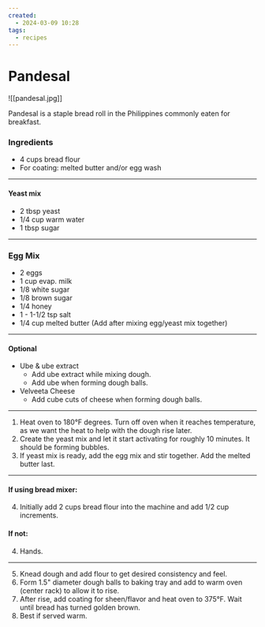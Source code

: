```yaml
---
created:
  - 2024-03-09 10:28
tags:
  - recipes
---
```

# Pandesal

![[pandesal.jpg]]

Pandesal is a staple bread roll in the Philippines commonly eaten for breakfast.

### Ingredients
- 4 cups bread flour
- For coating: melted butter and/or egg wash
---
#### Yeast mix
- 2 tbsp yeast
- 1/4 cup warm water
- 1 tbsp sugar
---
### Egg Mix
- 2 eggs
- 1 cup evap. milk
- 1/8 white sugar
- 1/8 brown sugar
- 1/4 honey
- 1 - 1-1/2 tsp salt
- 1/4 cup melted butter (Add after mixing egg/yeast mix together)
---
#### Optional
- Ube & ube extract
	- Add ube extract while mixing dough.
	- Add ube when forming dough balls.
- Velveeta Cheese
	- Add cube cuts of cheese when forming dough balls.
---

1. Heat oven to 180°F degrees.  Turn off oven when it reaches temperature, as we want the heat to help with the dough rise later.
2. Create the yeast mix and let it start activating for roughly 10 minutes.  It should be forming bubbles.
3. If yeast mix is ready, add the egg mix and stir together.  Add the melted butter last.
---
#### If using bread mixer:
4. Initially add 2 cups bread flour into the machine and add 1/2 cup increments.
#### If not:
4. Hands.
---
5. Knead dough and add flour to get desired consistency and feel.
6. Form 1.5" diameter dough balls to baking tray and add to warm oven (center rack) to allow it to rise.
7. After rise, add coating for sheen/flavor and heat oven to 375°F.  Wait until bread has turned golden brown.
8. Best if served warm.